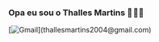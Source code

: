 ### Opa eu sou o Thalles Martins 🙇 🙋‍♂️ 

[![Gmail]([https://img.shields.io/website-up-down-green-red/http/monip.org.svg](https://img.shields.io/badge/Gmail-D14836?style=for-the-badge&logo=gmail&logoColor=white))](thallesmartins2004@gmail.com)
